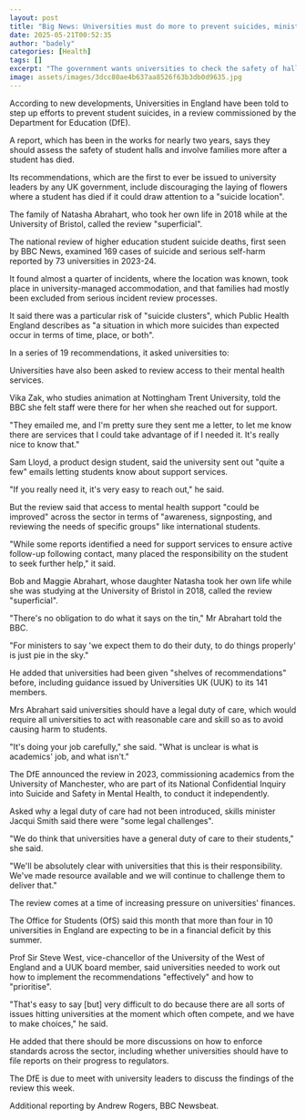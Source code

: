 ```yaml
---
layout: post
title: "Big News: Universities must do more to prevent suicides, ministers say"
date: 2025-05-21T00:52:35
author: "badely"
categories: [Health]
tags: []
excerpt: "The government wants universities to check the safety of halls and reach out to families after a death."
image: assets/images/3dcc80ae4b637aa8526f63b3db0d9635.jpg
---
```


According to new developments, Universities in England have been told to step up efforts to prevent student suicides, in a review commissioned by the Department for Education (DfE).

A report, which has been in the works for nearly two years, says they should assess the safety of student halls and involve families more after a student has died.

Its recommendations, which are the first to ever be issued to university leaders by any UK government, include discouraging the laying of flowers where a student has died if it could draw attention to a "suicide location".

The family of Natasha Abrahart, who took her own life in 2018 while at the University of Bristol, called the review "superficial".

The national review of higher education student suicide deaths, first seen by BBC News, examined 169 cases of suicide and serious self-harm reported by 73 universities in 2023-24.

It found almost a quarter of incidents, where the location was known, took place in university-managed accommodation, and that families had mostly been excluded from serious incident review processes.

It said there was a particular risk of "suicide clusters", which Public Health England describes as "a situation in which more suicides than expected occur in terms of time, place, or both".

In a series of 19 recommendations, it asked universities to:

Universities have also been asked to review access to their mental health services.

Vika Zak, who studies animation at Nottingham Trent University, told the BBC she felt staff were there for her when she reached out for support.

"They emailed me, and I'm pretty sure they sent me a letter, to let me know there are services that I could take advantage of if I needed it. It's really nice to know that."

Sam Lloyd, a product design student, said the university sent out "quite a few" emails letting students know about support services.

"If you really need it, it's very easy to reach out," he said.

But the review said that access to mental health support "could be improved" across the sector in terms of "awareness, signposting, and reviewing the needs of specific groups" like international students.

"While some reports identified a need for support services to ensure active follow-up following contact, many placed the responsibility on the student to seek further help," it said.

Bob and Maggie Abrahart, whose daughter Natasha took her own life while she was studying at the University of Bristol in 2018, called the review "superficial".

"There's no obligation to do what it says on the tin," Mr Abrahart told the BBC.

"For ministers to say 'we expect them to do their duty, to do things properly' is just pie in the sky."

He added that universities had been given "shelves of recommendations" before, including guidance issued by Universities UK (UUK) to its 141 members.

Mrs Abrahart said universities should have a legal duty of care, which would require all universities to act with reasonable care and skill so as to avoid causing harm to students.

"It's doing your job carefully," she said. "What is unclear is what is academics' job, and what isn't."

The DfE announced the review in 2023, commissioning academics from the University of Manchester, who are part of its National Confidential Inquiry into Suicide and Safety in Mental Health, to conduct it independently.

Asked why a legal duty of care had not been introduced, skills minister Jacqui Smith said there were "some legal challenges".

"We do think that universities have a general duty of care to their students," she said.

"We'll be absolutely clear with universities that this is their responsibility. We've made resource available and we will continue to challenge them to deliver that."

The review comes at a time of increasing pressure on universities' finances. 

The Office for Students (OfS) said this month that more than four in 10 universities in England are expecting to be in a financial deficit by this summer.

Prof Sir Steve West, vice-chancellor of the University of the West of England and a UUK board member, said universities needed to work out how to implement the recommendations "effectively" and how to "prioritise".

"That's easy to say [but] very difficult to do because there are all sorts of issues hitting universities at the moment which often compete, and we have to make choices," he said.

He added that there should be more discussions on how to enforce standards across the sector, including whether universities should have to file reports on their progress to regulators.

The DfE is due to meet with university leaders to discuss the findings of the review this week.

Additional reporting by Andrew Rogers, BBC Newsbeat.

